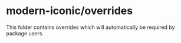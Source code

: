 # modern-iconic/overrides

This folder contains overrides which will automatically be required by package users.
